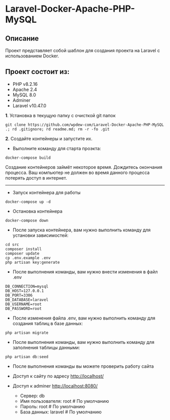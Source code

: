 # Laravel-Docker-Apache-PHP-MySQL

## Описание

Проект представляет собой шаблон для создания проекта на Laravel с использованием Docker.

## Проект состоит из:

* PHP v8.2.16
* Apache 2.4
* MySQL 8.0
* Adminer
* Laravel v10.47.0

**1**. Установка в текущую папку с очисткой git папок 
```
git clone https://github.com/wpdew-com/Laravel-Docker-Apache-PHP-MySQL .; rd .gitignore; rd readme.md; rm -r -fo .git
```

**2**. Создайте контейнеры и запустите их.

* Выполните команду для старта проэкта:

```shell script
docker-compose build
```

Создание контейнеров займёт некоторое время. Дождитесь окончания процесса. Ваш компьютер не должен во время данного процесса потерять доступ в интернет.  
<hr/>

* Запуск контейнера для работы
```shell script
docker-compose up -d
```
* Остановка контейнера
```shell script
docker-compose down
```

* После запуска контейнера, вам нужно выполнить команду для установки зависимостей:

```shell script
cd src
composer install
composer update
cp .env.example .env
php artisan key:generate
```
* После выполнения команды, вам нужно внести изменения в файл .env

```shell script
DB_CONNECTION=mysql
DB_HOST=127.0.0.1
DB_PORT=3306
DB_DATABASE=laravel
DB_USERNAME=root
DB_PASSWORD=root
```

* После изменения файла .env, вам нужно выполнить команду для создания таблиц в базе данных:

```shell script
php artisan migrate
```
* После выполнения команды, вам нужно выполнить команду для заполнения таблицы данными:

```shell script
php artisan db:seed
```
* После выполнения команды вы можете проверить работу сайта

* Доступ к сайту по адресу [http://localhost/](http://localhost/)
* Доступ к adminer [http://localhost:8080/](http://localhost:8080/) 
    
    - Сервер: db
    - Имя пользователя: root # По умолчанию
    - Пароль: root # По умолчанию
    - База данных: laravel # По умолчанию
